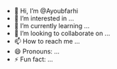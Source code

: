 - 👋 Hi, I’m @Ayoubfarhi
- 👀 I’m interested in ...
- 🌱 I’m currently learning ...
- 💞️ I’m looking to collaborate on ...
- 📫 How to reach me ...
- 😄 Pronouns: ...
- ⚡ Fun fact: ...

<!---
Ayoubfarhi/Ayoubfarhi is a ✨ special ✨ repository because its `README.md` (this file) appears on your GitHub profile.
You can click the Preview link to take a look at your changes.
--->
